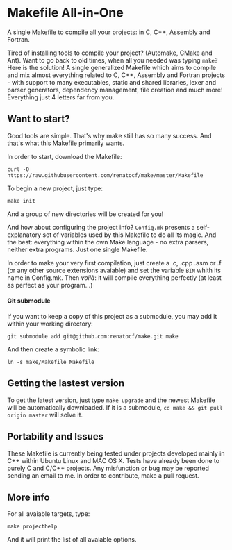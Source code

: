 Makefile All-in-One
=====================

A single Makefile to compile all your projects: in C, C++, Assembly
and Fortran.

Tired of installing tools to compile your project? (Automake, CMake
and Ant). Want to go back to old times, when all you needed was typing 
`make`? Here is the solution! A single generalized Makefile which aims 
to compile and mix almost everything related to C, C++, Assembly and 
Fortran projects - with support to many executables, static and shared 
libraries, lexer and parser generators, dependency management, file
creation and much more! Everything just 4 letters far from you.

## Want to start? ##

Good tools are simple. That's why make still has so many success. And
that's what this Makefile primarily wants.

In order to start, download the Makefile:

    curl -O https://raw.githubusercontent.com/renatocf/make/master/Makefile

To begin a new project, just type:

    make init

And a group of new directories will be created for you!

And how about configuring the project info? `Config.mk` presents a
self-explanatory set of variables used by this Makefile to do all its
magic. And the best: everything within the own Make language - no 
extra parsers, neither extra programs. Just one single Makefile.

In order to make your very first compilation, just create a .c, .cpp
.asm or .f (or any other source extensions avaiable) and set the 
variable `BIN` whith its name in Config.mk. Then  *voilà*: it will
compile everything perfectly (at least as perfect as your program...)

#### Git submodule ####

If you want to keep a copy of this project as a submodule, you may
add it within your working directory:

    git submodule add git@github.com:renatocf/make.git make

And then create a symbolic link:

    ln -s make/Makefile Makefile

## Getting the lastest version ##

To get the latest version, just type `make upgrade` and the newest 
Makefile will be automatically downloaded. If it is a submodule,
`cd make && git pull origin master` will solve it.

## Portability and Issues ##

These Makefile is currently being tested under projects developed mainly
in C++ within Ubuntu Linux and MAC OS X. Tests have already been done
to purely C and C/C++ projects. Any misfunction or bug may be reported 
sending an email to me. In order to contribute, make a pull request.

## More info ##

For all avaiable targets, type:

    make projecthelp

And it will print the list of all avaiable options.
